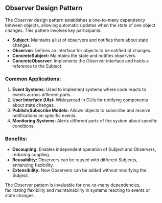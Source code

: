 ﻿## Observer Design Pattern

The Observer design pattern establishes a one-to-many dependency between objects, allowing automatic updates when the state of one object changes. This pattern involves key participants:

- **Subject:** Maintains a list of observers and notifies them about state changes.
- **Observer:** Defines an interface for objects to be notified of changes.
- **ConcreteSubject:** Maintains the state and notifies observers.
- **ConcreteObserver:** Implements the Observer interface and holds a reference to the Subject.

### Common Applications:

1. **Event Systems:** Used to implement systems where code reacts to events across different parts.
2. **User Interface (UIs):** Widespread in GUIs for notifying components about state changes.
3. **Publish/Subscribe Models:** Allows objects to subscribe and receive notifications on specific events.
4. **Monitoring Systems:** Alerts different parts of the system about specific conditions.

### Benefits:

- **Decoupling:** Enables independent operation of Subject and Observers, reducing coupling.
- **Reusability:** Observers can be reused with different Subjects, enhancing flexibility.
- **Extensibility:** New Observers can be added without modifying the Subject.

The Observer pattern is invaluable for one-to-many dependencies, facilitating flexibility and maintainability in systems reacting to events or state changes.
